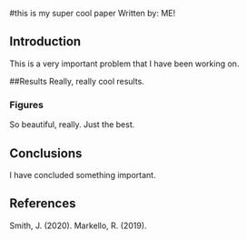 #this is my super cool paper 
Written by: ME!

## Introduction

This is a very important problem that I have been working on.

##Results
Really, really cool results.

### Figures

So beautiful, really. Just the best.

## Conclusions

I have concluded something important.

## References

Smith, J. (2020).
Markello, R. (2019).
